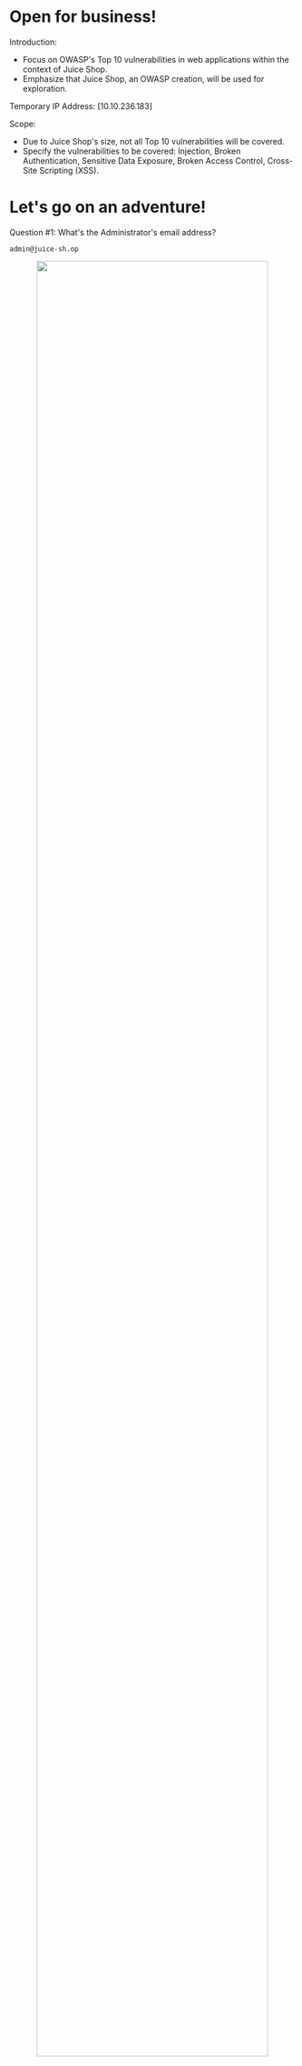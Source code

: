 # Open for business!

Introduction:

- Focus on OWASP's Top 10 vulnerabilities in web applications within the context of Juice Shop.
- Emphasize that Juice Shop, an OWASP creation, will be used for exploration.

Temporary IP Address: [10.10.236.183]

Scope:

- Due to Juice Shop's size, not all Top 10 vulnerabilities will be covered.
- Specify the vulnerabilities to be covered: Injection, Broken Authentication, Sensitive Data Exposure, Broken Access Control, Cross-Site Scripting (XSS).

<h2></h2>

# Let's go on an adventure!

Question #1: What's the Administrator's email address?

`admin@juice-sh.op`

<p align="center"> <img src="https://i.imgur.com/PZrOfpY.png" height="90%" width="90%" alt=""/>

Question #2: What parameter is used for searching? 

`q`

- Find the magnifying glass icon at the top right of the application.
- Click on it to open a search bar.
- Type in `a` into the search bar.
- Press Enter to search for the text.
- Look at the URL, and you'll see the text you entered after /#/search? following the letter "q".

<p align="center"> <img src="https://i.imgur.com/zg2rkfJ.png" height="90%" width="90%" alt=""/>

Question #3: What show does Jim reference in his review? 

`Star Trek`

<h2></h2>

# Inject the juice

<h3>Injection </h3>

Focus on Injection Vulnerabilities: The task centers around injection vulnerabilities, which pose a significant threat to companies, potentially leading to downtime and data loss.

Danger of Injection Vulnerabilities: Injection vulnerabilities can have severe consequences, including the potential for unauthorized access, data manipulation, and account compromise.

Identification of Injection Points: It's often straightforward to identify injection points within a web application as they typically result in error messages. This can serve as an early warning sign for potential vulnerabilities.

Types of Injection Attacks:

- SQL Injection:
  - Attacker enters a malicious query to retrieve or tamper with database data.
  - May also be used to log into accounts.

- Command Injection:
  - Web applications execute user-controlled data as system commands.
  - Attackers can manipulate this data to execute unauthorized system commands, particularly in misconfigured scenarios like ping tests.

- Email Injection:
  - Security vulnerability allowing unauthorized sending of email messages.
  - Occurs when attackers add extra data to fields not correctly interpreted by the email server.
Chosen Focus: SQL Injection: The specific injection method to be explored in this task is SQL Injection, where attackers exploit vulnerabilities to interact with and manipulate a database, potentially leading to unauthorized access or data tampering.

<h2></h2>

Question #1: Log into the administrator account!

`32a5e0f21372bcc1000a6088b93b458e41f0e02a`

Open up Burp Suite > Go to "Proxy" > Click on "Open browser" > Navigate to the Juice Shop Webpage by putting in the IP Address.

<p align="center"> <img src="https://i.imgur.com/dFiOpZD.png" height="90%" width="90%" alt=""/>

Click on the 3 lines on the upper right hand corner of the webpage > Click on "Login".

<p align="center"> <img src="https://i.imgur.com/j8kXcgY.png" height="90%" width="90%" alt=""/>

Type in `a` for Email. And, type in `a` for Password.

<p align="center"> <img src="https://i.imgur.com/R9byBoJ.png" height="90%" width="90%" alt=""/>

Click "Intercept is off" to turn on intercept on Burp Suite > Click "Log in" on the webpage.

<p align="center"> <img src="https://i.imgur.com/Pc793z6.png" height="90%" width="90%" alt=""/>

This will appear on Burp Suite:

<p align="center"> <img src="https://i.imgur.com/P7k9un3.png" height="90%" width="90%" alt=""/>

Change: "email": "a" to `"email":"' or 1=1--"` > Click on the "Forward" button on the top.

<p align="center"> <img src="https://i.imgur.com/Ok5Jt2T.png" height="90%" width="90%" alt=""/>

Turn off the intercept then refresh the webpage.

<p align="center"> <img src="https://i.imgur.com/4XvcIrz.png" height="90%" width="90%" alt=""/>

Why does this work?

- When we use the character ' in an SQL query, it signals the end of a section in the query.
- In a SQL statement, 'OR' means that if either side of it is true, the whole statement is true. So, when we use 'OR 1=1', which is always true, the entire statement becomes true. This tricks the server into thinking the email is valid, and we get logged into user id 0, which is typically the administrator account.
- The -- character in SQL is like putting a comment in code. It's used to comment out data, making any restrictions on login ineffective because they are interpreted as comments. This is similar to using # in Python or // in JavaScript to add comments.

<h2></h2>

Question #2: Log into the Bender account!

`fb364762a3c102b2db932069c0e6b78e738d4066`

Similar to Question 1, just change:

- "email":"' or 1=1--" into `"email":"bender@juice-sh.op'--"`

<p align="center"> <img src="https://i.imgur.com/JUxFKg1.png" height="90%" width="90%" alt=""/>

Refresh the webpage

<p align="center"> <img src="https://i.imgur.com/vGP4bTI.png" height="90%" width="90%" alt=""/>

<h2></h2>

# Who broke my lock?!

<h3>Broken Autherntication</h3>

Task Objective: Exploiting authentication vulnerabilities through various flaws.

Focus Area: Flaws within authentication mechanisms that are susceptible to manipulation.

Target Mechanisms:

- Weak Passwords: Specifically, targeting high privileged accounts.

Authentication Flaws for Exploitation:

- Weak Passwords in High-Privileged Accounts: Identifying and exploiting vulnerabilities arising from inadequate password strength in accounts with elevated privileges.

Scope:
- Investigating and manipulating mechanisms listed below for exploitation.

<h2></h2>

Question #1: Bruteforce the Administrator account's password!

`c2110d06dc6f81c67cd8099ff0ba601241f1ac0e`

Log out of any user > Navigate to the login page > Type in: `admin@juice-sh.op` for Email > Type in: `a` for Password > Turn Interceptor on Proxy > Click on "Login in"

<p align="center"> <img src="https://i.imgur.com/5g5pDFV.png" height="90%" width="90%" alt=""/>

Click on "Action" on Burp Suite > Select "Send to Intruder".

<p align="center"> <img src="https://i.imgur.com/1wGLhKI.png" height="90%" width="90%" alt=""/>

Navigate to "Intruder" > Change Password from "a" to `§§` by deleting `a` and click on "Add §".

<p align="center"> <img src="https://i.imgur.com/UjW3mfC.png" height="90%" width="90%" alt=""/>

Click on "Payloads" > Click on "Load" > Find "best1050.txt from Seclists" (install via: apt-get install seclists).

<p align="center"> <img src="https://i.imgur.com/EYR8FJW.png" height="90%" width="90%" alt=""/>

Click on "Start attack".

<p align="center"> <img src="https://i.imgur.com/cp92u7c.png" height="90%" width="90%" alt=""/>

Found the password to be: `admin123`.

<p align="center"> <img src="https://i.imgur.com/bre1Rec.png" height="90%" width="90%" alt=""/>

Turn off Interception > Login with the password.

<p align="center"> <img src="https://i.imgur.com/XNRtUO0.png" height="90%" width="90%" alt=""/>

Successfully capture the flag.

<p align="center"> <img src="https://i.imgur.com/hlQgccJ.png" height="90%" width="90%" alt=""/>

<h2></h2>

Question #2: Reset Jim's password!

`094fbc9b48e525150ba97d05b942bbf114987257`

- Surprising Fact: Even the password reset process can be vulnerable!
- Example Scenario: Jim's security question is "Your eldest sibling's middle name?" on the Forgot Password page.
- Previous Discovery (Task 2): Suggests a connection between Jim and Star Trek.
- Current Investigation: Searching "Jim Star Trek" on Google leads to a wiki page about James T. Kirk from Star Trek.

Log out the Admin account > Navigate to the login page > Click on "Forgot your password?`

<p align="center"> <img src="https://i.imgur.com/Vs4LtIL.png" height="90%" width="90%" alt=""/>

Put in Jim's Email: `jim@juice-sh.op` > Security question asked "Your eldest silbings middle name?" > Go on wiki search "jim star trek" > Found `Samuel` to be the answer > Create New Password > Change.

<p align="center"> <img src="https://i.imgur.com/MRChoYc.png" height="90%" width="90%" alt=""/>

Successfully capture the flag.

<p align="center"> <img src="https://i.imgur.com/3FJJW49.png" height="90%" width="90%" alt=""/>

<h2></h2>

# AH! Don't look!

<h3>Sensitive Data Exposure</h3>

A good web application needs to keep sensitive information safe. Unfortunately, sometimes developers don't do this properly, and it leaves the data open to potential risks.

Often, the protection of data is not the same throughout the whole web application, which means some pages might be accessible to anyone. Additionally, there are cases where information is accidentally shared with the public without the developer knowing, making the web application more prone to attacks.

<h2></h2>

Question #1: Access the Confidential Document!

`edf9281222395a1c5fee9b89e32175f1ccf50c5b`

Click on the three lines on the upper left corner of the webpage > Click on "About Us".

<p align="center"> <img src="https://i.imgur.com/lDhQnEs.png" height="90%" width="90%" alt=""/>

Click on the green text.

<p align="center"> <img src="https://i.imgur.com/qv2yRFC.png" height="90%" width="90%" alt=""/>

Edit the URL: `http://10.10.236.183/ftp`

<p align="center"> <img src="https://i.imgur.com/ntmRl1E.png" height="90%" width="90%" alt=""/>

Download "acquisitions.md" and save it > Navigate to the home page.

<p align="center"> <img src="https://i.imgur.com/868ALTn.png" height="90%" width="90%" alt=""/>

Successfully capture the flag.

<p align="center"> <img src="https://i.imgur.com/Lz7pHEf.png" height="90%" width="90%" alt=""/>

<h2></h2>

Question #2: Log into MC SafeSearch's account!

`66bdcffad9e698fd534003fbb3cc7e2b7b55d7f0`

https://youtu.be/v59CX2DiX0Y?si=Yq9tXpMyxcSXzkvm&t=38

He notes that his password is "Mr. Noodles" but he has replaced some "vowels into zeros", meaning that he just replaced the o's into 0's.

We now know the password to the mc.safesearch@juice-sh.op account is "Mr. N00dles"

Login with the Email and Password.

<p align="center"> <img src="https://i.imgur.com/TnZlBDg.png" height="90%" width="90%" alt=""/>

Successfully captured the flag.

<p align="center"> <img src="https://i.imgur.com/xBhdqlo.png" height="90%" width="90%" alt=""/>

<h2></h2>

Question #3: Download the Backup file!

``

We will now go back to the  http://10.10.236.183/ftp/ folder and try to download package.json.bak. But it seems we are met with a 403 which says that only .md and .pdf files can be downloaded. 

<p align="center"> <img src="https://i.imgur.com/KcL6BPE.png" height="90%" width="90%" alt=""/>

To get around this, we will use a character bypass called "Poison Null Byte". A Poison Null Byte looks like this: %00. 

Note: as we can download it using the url, we will need to encode this into a url encoded format.

The Poison Null Byte will now look like this: %2500. Adding this and then a .md to the end will bypass the 403 error!

<p align="center"> <img src="https://i.imgur.com/8IFUOcP.png" height="90%" width="90%" alt=""/>

Navigate back to the home page > Successfully captured the flag.

<p align="center"> <img src="https://i.imgur.com/bJMC421.png" height="90%" width="90%" alt=""/>

<h2></h2>

# Who's flying this thing?

<h3>Broken Access Control</h3>

In modern systems, several users can access various pages. Typically, administrators use a special page to change, add, or delete elements on a website. This is common when using website-building tools like Weebly or Wix.

If there are issues or bugs related to Broken Access Control, they fall into two categories:

Horizontal Privilege Escalation:
- When a user can do something or see data of another user with the same level of permissions.

Vertical Privilege Escalation:
- When a user can do something or see data of another user with higher permissions.

<p align="center"> <img src="https://i.imgur.com/yRkU3uk.png" height="90%" width="90%" alt=""/>

<h2></h2>

Question #1: Access the administration page!

`946a799363226a24822008503f5d1324536629a0`

On the website's home page > Right click "Inspect" > Select "Sources" > Go to "main-es2015.js" > Press "ctrl + F" to search for `administration`.

<p align="center"> <img src="https://i.imgur.com/ieOn60j.png" height="90%" width="90%" alt=""/>

Found there is a path administration > navigate to that path by putting on the URL.

<p align="center"> <img src="https://i.imgur.com/DuWJnoz.png" height="90%" width="90%" alt=""/>

We will login admin account then try again > Successfully capture the flag.

<p align="center"> <img src="https://i.imgur.com/mWTcNpX.png" height="90%" width="90%" alt=""/>


<h2></h2>

Question #2: View another user's shopping basket!

`41b997a36cc33fbe4f0ba018474e19ae5ce52121`

Turn on Intercept with Burp Suite > Click on the basket icon on the top 

<p align="center"> <img src="https://i.imgur.com/djqfSNg.png" height="90%" width="90%" alt=""/>

Click on Forward > Burp Suite "GET" request will change

<p align="center"> <img src="https://i.imgur.com/0asKi4b.png" height="90%" width="90%" alt=""/>

Change "/basket/1" into `/basket/2` > Click Forward > Successfully captured the flag.

This changed to UserID 2's basket.

<p align="center"> <img src="https://i.imgur.com/jAU3aVi.png" height="90%" width="90%" alt=""/>

<h2></h2>

Question #3: Remove all 5-star reviews!

`50c97bcce0b895e446d61c83a21df371ac2266ef`

Navigate to the `http://10.10.236.183/#/administration` page > Click the bin icon next to the review with 5 stars!

<p align="center"> <img src="https://i.imgur.com/SVrMBFk.png" height="90%" width="90%" alt=""/>

Successfully capture the flag.

<p align="center"> <img src="https://i.imgur.com/ZjNA4lq.png" height="90%" width="90%" alt=""/>

<h2></h2>

# Where did that come from?

<h3>Cross-Site Scripting XSS</h3>

<p align="center"> <img src="https://i.imgur.com/unMzrgj.png" height="90%" width="90%" alt=""/>

Simplified Explanation of XSS (Cross-site Scripting):

XSS, or Cross-site scripting, is a security problem that allows bad actors to run JavaScript in web applications. These issues are quite common in web apps and can be easy or really tricky to fix because each app handles queries differently.

Three Main Types of XSS Attacks:

- DOM XSS (Special):

  - Uses the HTML environment to run harmful JavaScript.
  - Often involves the <script></script> HTML tag.
  
- Persistent XSS (Server-side):

  - JavaScript runs when the server loads a page.
  - Happens when the server doesn't properly clean up user data before displaying it on a page.
  - Frequently seen in blog posts.

- Reflected XSS (Client-side):

  - JavaScript runs on the user's side of the web app.
  - Often occurs when the server doesn't properly clean search data.
 
In simpler terms, XSS is like a sneaky way bad actors use to make a website do things it shouldn't, and there are different types depending on where the tricky code shows up.

<h2></h2>

Question #1: Perform a DOM XSS!

`9aaf4bbea5c30d00a1f5bbcfce4db6d4b0efe0bf`

We will be using the iframe element with a javascript alert tag: <iframe src="javascript:alert(`xss`)"> 

Inputting this into the search bar will trigger the alert.

<p align="center"> <img src="https://i.imgur.com/fLfMQkz.png" height="90%" width="90%" alt=""/>

Keep in mind that we're using an "iframe," which is a common building block in web applications. There are similar elements that achieve the same outcome.

This kind of XSS is known as XFS, or Cross-Frame Scripting. It's a common way to identify XSS in web applications.

If a website lets users change the iframe or other parts of the webpage (DOM elements), it's probably at risk for XSS.

Why does this work?

It is common practice that the search bar will send a request to the server in which it will then send back the related information, but this is where the flaw lies. Without correct input sanitation, we are able to perform an XSS attack against the search bar. 

Successfully captured the flag.

<p align="center"> <img src="https://i.imgur.com/dtEXGIt.png" height="90%" width="90%" alt=""/>

<h2></h2>

Question #2: Perform a persistent XSS!


